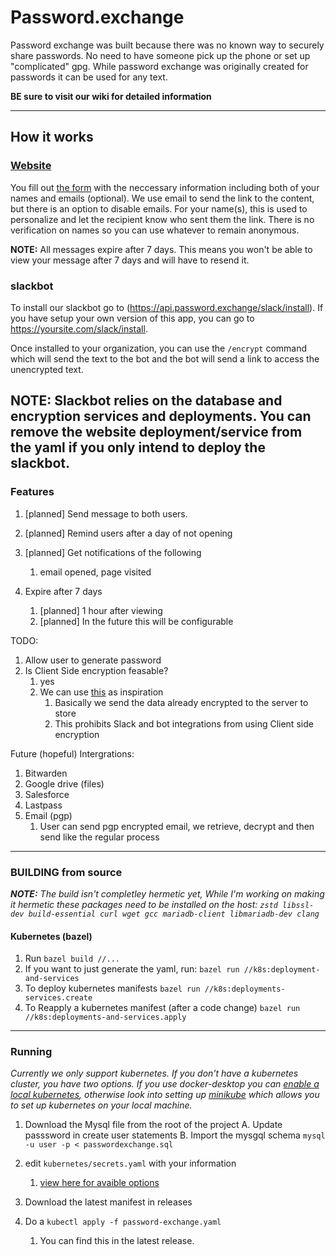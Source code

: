 

# Password.exchange
Password exchange was built because there was no known way to securely share passwords. No need to have someone pick up the phone or set up "complicated" gpg. While password exchange was originally created for passwords it can be used for any text. 

**BE sure to visit our wiki for detailed information**

---

## How it works
### [Website](https://password.exchange)

You fill out [the form](https://password.exchange) with the neccessary information including both of your names and emails (optional). We use email to send the link to the content, but there is an option to disable emails. For your name(s), this is used to personalize and let the recipient know who sent them the link. There is no verification on names so you can use whatever to remain anonymous. 

**NOTE:** All messages expire after 7 days. This means you won't be able to view your message after 7 days and will have to resend it. 

### slackbot
 To install our slackbot go to (https://api.password.exchange/slack/install). If you have setup your own version of this app,  you can go to https://yoursite.com/slack/install. 

 Once installed to your organization, you can use the `/encrypt` command which will send the text to the bot and the bot will send a link to access the unencrypted text. 

 **NOTE:** Slackbot relies on the database and encryption services and deployments. You can remove the website deployment/service from the yaml if you only intend to deploy the slackbot.
---

### Features
1. [planned] Send message to both users. 
2. [planned] Remind users after a day of not opening
3. [planned] Get notifications of the following
   1. email opened, page visited
4. Expire after 7 days

   1.  [planned] 1 hour after viewing
   1.  [planned] In the future this will be configurable


TODO:
  1. Allow user to generate password 
  2. Is Client Side encryption feasable?
     1. yes
     2. We can use [this](https://web.archive.org/web/20220205052255/https://bitwarden.com/help/send-encryption/) as inspiration
        1. Basically we send the data already encrypted to the server to store
        2. This prohibits Slack and bot integrations from using Client side encryption

Future (hopeful) Intergrations:
1. Bitwarden
2. Google drive (files)
3. Salesforce
4. Lastpass
5. Email (pgp)
   1. User can send pgp encrypted email, we retrieve, decrypt and then send like the regular process

---


### BUILDING from source
***NOTE:***  *The build isn't completley hermetic yet, While I'm working on making it hermetic these packages need to be installed on the host: `zstd libssl-dev build-essential curl wget gcc mariadb-client libmariadb-dev clang`*

#### Kubernetes (bazel)

1. Run `bazel build //...`
2. If you want to just generate the yaml, run: `bazel run //k8s:deployment-and-services`
3. To deploy kubernetes manifests `bazel run //k8s:deployments-services.create`
4. To Reapply a kubernetes manifest (after a code change) `bazel run //k8s:deployments-and-services.apply`



---
### Running
*Currently we only support kubernetes. If you don't have a kubernetes cluster, you have two options. If you use docker-desktop you can [enable a local kubernetes](https://docs.docker.com/desktop/kubernetes/), otherwise look into setting up [minikube](https://minikube.sigs.k8s.io/docs/start/) which allows you to set up kubernetes on your local machine.*
1. Download the Mysql file from the root of the project
   A. Update passsword in create user statements
   B. Import the mysgql schema `mysql -u user -p < passwordexchange.sql`
2. edit `kubernetes/secrets.yaml` with your information
   
   1. [view here for avaible options](https://github.com/Anthony-Bible/password-exchange/wiki/Environment-Variables)
3. Download the latest manifest in releases
4. Do a `kubectl apply -f password-exchange.yaml`
   1. You can find this in the latest release. 
